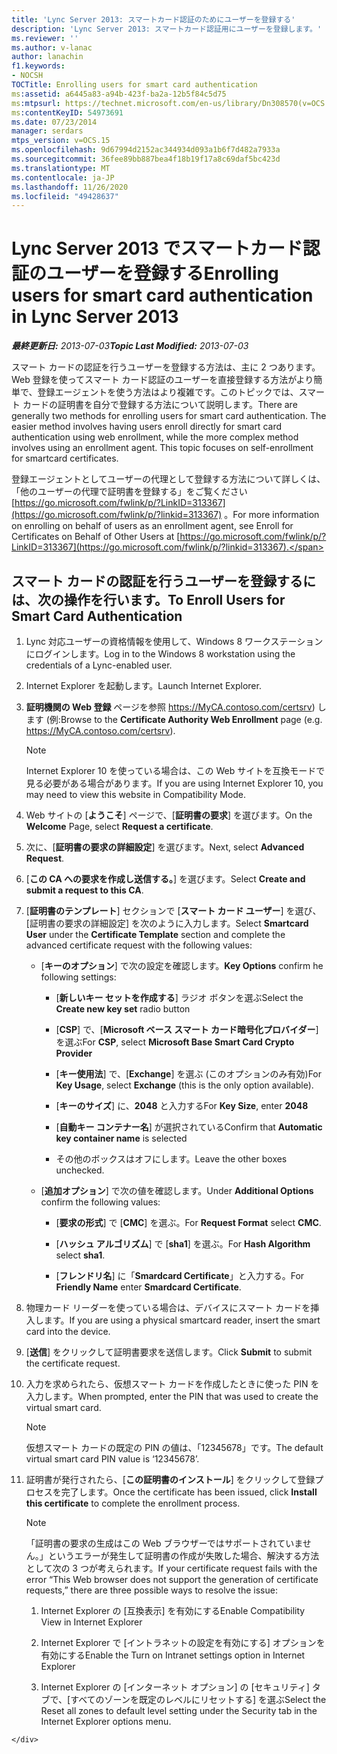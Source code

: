 ```yaml
---
title: 'Lync Server 2013: スマートカード認証のためにユーザーを登録する'
description: 'Lync Server 2013: スマートカード認証用にユーザーを登録します。'
ms.reviewer: ''
ms.author: v-lanac
author: lanachin
f1.keywords:
- NOCSH
TOCTitle: Enrolling users for smart card authentication
ms:assetid: a6445a83-a94b-423f-ba2a-12b5f84c5d75
ms:mtpsurl: https://technet.microsoft.com/en-us/library/Dn308570(v=OCS.15)
ms:contentKeyID: 54973691
ms.date: 07/23/2014
manager: serdars
mtps_version: v=OCS.15
ms.openlocfilehash: 9d67994d2152ac344934d093a1b6f7d482a7933a
ms.sourcegitcommit: 36fee89bb887bea4f18b19f17a8c69daf5bc423d
ms.translationtype: MT
ms.contentlocale: ja-JP
ms.lasthandoff: 11/26/2020
ms.locfileid: "49428637"
---
```

# <a name="enrolling-users-for-smart-card-authentication-in-lync-server-2013"></a><span data-ttu-id="925a4-103">Lync Server 2013 でスマートカード認証のユーザーを登録する</span><span class="sxs-lookup"><span data-stu-id="925a4-103">Enrolling users for smart card authentication in Lync Server 2013</span></span>

<div data-xmlns="http://www.w3.org/1999/xhtml">

<div class="topic" data-xmlns="http://www.w3.org/1999/xhtml" data-msxsl="urn:schemas-microsoft-com:xslt" data-cs="https://msdn.microsoft.com/">

<div data-asp="https://msdn2.microsoft.com/asp">



</div>

<div id="mainSection">

<div id="mainBody"><span data-ttu-id="925a4-104">

<span> </span></span><span class="sxs-lookup"><span data-stu-id="925a4-104">

<span> </span></span></span>

<span data-ttu-id="925a4-105">_**最終更新日:** 2013-07-03_</span><span class="sxs-lookup"><span data-stu-id="925a4-105">_**Topic Last Modified:** 2013-07-03_</span></span>

<span data-ttu-id="925a4-p101">スマート カードの認証を行うユーザーを登録する方法は、主に 2 つあります。Web 登録を使ってスマート カード認証のユーザーを直接登録する方法がより簡単で、登録エージェントを使う方法はより複雑です。このトピックでは、スマート カードの証明書を自分で登録する方法について説明します。</span><span class="sxs-lookup"><span data-stu-id="925a4-p101">There are generally two methods for enrolling users for smart card authentication. The easier method involves having users enroll directly for smart card authentication using web enrollment, while the more complex method involves using an enrollment agent. This topic focuses on self-enrollment for smartcard certificates.</span></span>

<span data-ttu-id="925a4-109">登録エージェントとしてユーザーの代理として登録する方法について詳しくは、「他のユーザーの代理で証明書を登録する」をご覧ください [https://go.microsoft.com/fwlink/p/?LinkID=313367](https://go.microsoft.com/fwlink/p/?linkid=313367) 。</span><span class="sxs-lookup"><span data-stu-id="925a4-109">For more information on enrolling on behalf of users as an enrollment agent, see Enroll for Certificates on Behalf of Other Users at [https://go.microsoft.com/fwlink/p/?LinkID=313367](https://go.microsoft.com/fwlink/p/?linkid=313367).</span></span>

<div>

## <a name="to-enroll-users-for-smart-card-authentication"></a><span data-ttu-id="925a4-110">スマート カードの認証を行うユーザーを登録するには、次の操作を行います。</span><span class="sxs-lookup"><span data-stu-id="925a4-110">To Enroll Users for Smart Card Authentication</span></span>

1.  <span data-ttu-id="925a4-111">Lync 対応ユーザーの資格情報を使用して、Windows 8 ワークステーションにログインします。</span><span class="sxs-lookup"><span data-stu-id="925a4-111">Log in to the Windows 8 workstation using the credentials of a Lync-enabled user.</span></span>

2.  <span data-ttu-id="925a4-112">Internet Explorer を起動します。</span><span class="sxs-lookup"><span data-stu-id="925a4-112">Launch Internet Explorer.</span></span>

3.  <span data-ttu-id="925a4-113">**証明機関の Web 登録** ページを参照 https://MyCA.contoso.com/certsrv) します (例:</span><span class="sxs-lookup"><span data-stu-id="925a4-113">Browse to the **Certificate Authority Web Enrollment** page (e.g. https://MyCA.contoso.com/certsrv).</span></span>
    
    <div>
    

    > [!NOTE]  
    > <span data-ttu-id="925a4-114">Internet Explorer 10 を使っている場合は、この Web サイトを互換モードで見る必要がある場合があります。</span><span class="sxs-lookup"><span data-stu-id="925a4-114">If you are using Internet Explorer 10, you may need to view this website in Compatibility Mode.</span></span>

    
    </div>

4.  <span data-ttu-id="925a4-115">Web サイトの [**ようこそ**] ページで、[**証明書の要求**] を選びます。</span><span class="sxs-lookup"><span data-stu-id="925a4-115">On the **Welcome** Page, select **Request a certificate**.</span></span>

5.  <span data-ttu-id="925a4-116">次に、[**証明書の要求の詳細設定**] を選びます。</span><span class="sxs-lookup"><span data-stu-id="925a4-116">Next, select **Advanced Request**.</span></span>

6.  <span data-ttu-id="925a4-117">[**この CA への要求を作成し送信する。**] を選びます。</span><span class="sxs-lookup"><span data-stu-id="925a4-117">Select **Create and submit a request to this CA**.</span></span>

7.  <span data-ttu-id="925a4-118">[**証明書のテンプレート**] セクションで [**スマート カード ユーザー**] を選び、[証明書の要求の詳細設定] を次のように入力します。</span><span class="sxs-lookup"><span data-stu-id="925a4-118">Select **Smartcard User** under the **Certificate Template** section and complete the advanced certificate request with the following values:</span></span>
    
      - <span data-ttu-id="925a4-119">[**キーのオプション**] で次の設定を確認します。</span><span class="sxs-lookup"><span data-stu-id="925a4-119">**Key Options** confirm he following settings:</span></span>
        
          - <span data-ttu-id="925a4-120">[**新しいキー セットを作成する**] ラジオ ボタンを選ぶ</span><span class="sxs-lookup"><span data-stu-id="925a4-120">Select the **Create new key set** radio button</span></span>
        
          - <span data-ttu-id="925a4-121">[**CSP**] で、[**Microsoft ベース スマート カード暗号化プロバイダー**] を選ぶ</span><span class="sxs-lookup"><span data-stu-id="925a4-121">For **CSP**, select **Microsoft Base Smart Card Crypto Provider**</span></span>
        
          - <span data-ttu-id="925a4-122">[**キー使用法**] で、[**Exchange**] を選ぶ (このオプションのみ有効)</span><span class="sxs-lookup"><span data-stu-id="925a4-122">For **Key Usage**, select **Exchange** (this is the only option available).</span></span>
        
          - <span data-ttu-id="925a4-123">[**キーのサイズ**] に、**2048** と入力する</span><span class="sxs-lookup"><span data-stu-id="925a4-123">For **Key Size**, enter **2048**</span></span>
        
          - <span data-ttu-id="925a4-124">[**自動キー コンテナー名**] が選択されている</span><span class="sxs-lookup"><span data-stu-id="925a4-124">Confirm that **Automatic key container name** is selected</span></span>
        
          - <span data-ttu-id="925a4-125">その他のボックスはオフにします。</span><span class="sxs-lookup"><span data-stu-id="925a4-125">Leave the other boxes unchecked.</span></span>
    
      - <span data-ttu-id="925a4-126">[**追加オプション**] で次の値を確認します。</span><span class="sxs-lookup"><span data-stu-id="925a4-126">Under **Additional Options** confirm the following values:</span></span>
        
          - <span data-ttu-id="925a4-127">[**要求の形式**] で [**CMC**] を選ぶ。</span><span class="sxs-lookup"><span data-stu-id="925a4-127">For **Request Format** select **CMC**.</span></span>
        
          - <span data-ttu-id="925a4-128">[**ハッシュ アルゴリズム**] で [**sha1**] を選ぶ。</span><span class="sxs-lookup"><span data-stu-id="925a4-128">For **Hash Algorithm** select **sha1**.</span></span>
        
          - <span data-ttu-id="925a4-129">[**フレンドリ名**] に「**Smardcard Certificate**」と入力する。</span><span class="sxs-lookup"><span data-stu-id="925a4-129">For **Friendly Name** enter **Smardcard Certificate**.</span></span>

8.  <span data-ttu-id="925a4-130">物理カード リーダーを使っている場合は、デバイスにスマート カードを挿入します。</span><span class="sxs-lookup"><span data-stu-id="925a4-130">If you are using a physical smartcard reader, insert the smart card into the device.</span></span>

9.  <span data-ttu-id="925a4-131">[**送信**] をクリックして証明書要求を送信します。</span><span class="sxs-lookup"><span data-stu-id="925a4-131">Click **Submit** to submit the certificate request.</span></span>

10. <span data-ttu-id="925a4-132">入力を求められたら、仮想スマート カードを作成したときに使った PIN を入力します。</span><span class="sxs-lookup"><span data-stu-id="925a4-132">When prompted, enter the PIN that was used to create the virtual smart card.</span></span>
    
    <div>
    

    > [!NOTE]  
    > <span data-ttu-id="925a4-133">仮想スマート カードの既定の PIN の値は、「12345678」です。</span><span class="sxs-lookup"><span data-stu-id="925a4-133">The default virtual smart card PIN value is ‘12345678’.</span></span>

    
    </div>

11. <span data-ttu-id="925a4-134">証明書が発行されたら、[**この証明書のインストール**] をクリックして登録プロセスを完了します。</span><span class="sxs-lookup"><span data-stu-id="925a4-134">Once the certificate has been issued, click **Install this certificate** to complete the enrollment process.</span></span>
    
    <div>
    

    > [!NOTE]  
    > <span data-ttu-id="925a4-135">「証明書の要求の生成はこの Web ブラウザーではサポートされていません。」というエラーが発生して証明書の作成が失敗した場合、解決する方法として次の 3 つが考えられます。</span><span class="sxs-lookup"><span data-stu-id="925a4-135">If your certificate request fails with the error “This Web browser does not support the generation of certificate requests,” there are three possible ways to resolve the issue:</span></span> 
    > <OL>
    > <LI>
    > <P><span data-ttu-id="925a4-136">Internet Explorer の [互換表示] を有効にする</span><span class="sxs-lookup"><span data-stu-id="925a4-136">Enable Compatibility View in Internet Explorer</span></span></P>
    > <LI>
    > <P><span data-ttu-id="925a4-137">Internet Explorer で [イントラネットの設定を有効にする] オプションを有効にする</span><span class="sxs-lookup"><span data-stu-id="925a4-137">Enable the Turn on Intranet settings option in Internet Explorer</span></span></P>
    > <LI>
    > <P><span data-ttu-id="925a4-138">Internet Explorer の [インターネット オプション] の [セキュリティ] タブで、[すべてのゾーンを既定のレベルにリセットする] を選ぶ</span><span class="sxs-lookup"><span data-stu-id="925a4-138">Select the Reset all zones to default level setting under the Security tab in the Internet Explorer options menu.</span></span></P></LI></OL><span data-ttu-id="925a4-139">

    
    </div>

</div>

</div>

<span> </span>

</div>

</div>

</span><span class="sxs-lookup"><span data-stu-id="925a4-139">

    
    </div>

</div>

</div>

<span> </span>

</div>

</div>

</span></span></div>

